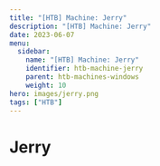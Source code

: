 ```yaml
---
title: "[HTB] Machine: Jerry"
description: "[HTB] Machine: Jerry"
date: 2023-06-07
menu:
  sidebar:
    name: "[HTB] Machine: Jerry"
    identifier: htb-machine-jerry
    parent: htb-machines-windows
    weight: 10
hero: images/jerry.png
tags: ["HTB"]
---
```


# Jerry